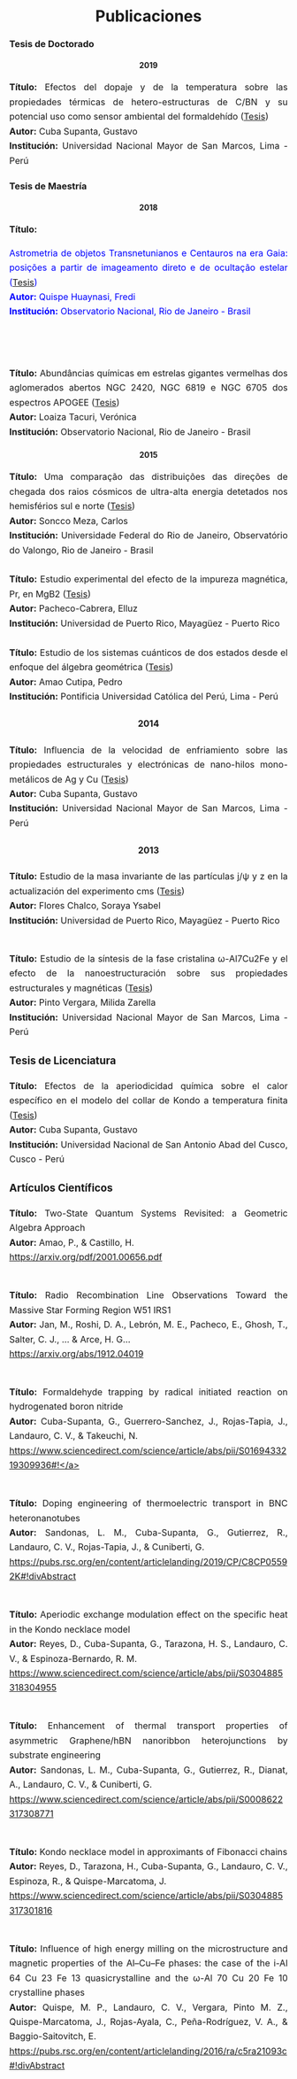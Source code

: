 ---
---
<head>
<style>
div.a {
  line-height: 0.7cm;
  font-size: 16px;
  text-align: justify;  
}
</style>
</head>

<center><h1>Publicaciones</h1></center>

<h3>Tesis de Doctorado</h3>
<center> <h4>2019</h4> </center>

<div class="a"> <b> Título:</b> Efectos del dopaje y de la temperatura sobre las propiedades térmicas de hetero-estructuras de C/BN y su potencial uso como sensor ambiental del formaldehído (<a href="https://cybertesis.unmsm.edu.pe/handle/20.500.12672/12312">Tesis</a>)<br>
<b> Autor:</b> Cuba Supanta, Gustavo<br>
<b> Institución:</b> Universidad Nacional Mayor de San Marcos, Lima - Perú </div> 

<h3>Tesis de Maestría</h3> 
<center><h4>2018</h4></center>

<div class="a"> <b> Título:</b> <p style="color:blue"> Astrometria de objetos Transnetunianos e Centauros na era Gaia: posições a partir de imageamento direto e de ocultação estelar (<a href="http://www.on.br/conteudo/dppg_e_iniciacao/dppg/ferramenta_teses/teses/ASTRONOMIA/[417_09-06_C]on_2018_m_frediquispe.pdf">Tesis</a>)<br>
<b> Autor:</b> Quispe Huaynasi, Fredi<br>
<b> Institución:</b> Observatorio Nacional, Rio de Janeiro - Brasil </p> <br><br> 

<b> Título:</b> Abundâncias químicas em estrelas gigantes vermelhas dos aglomerados abertos NGC 2420, NGC 6819 e NGC 6705 dos espectros APOGEE (<a href="http://www.on.br/conteudo/dppg_e_iniciacao/dppg/ferramenta_teses/teses/ASTRONOMIA/%5B398_50-38_C%5Don_2018_m_veronicaloaizatacuri-novo.pdf">Tesis</a>)<br>
<b> Autor:</b> Loaiza Tacuri, Verónica<br>
<b> Institución:</b> Observatorio Nacional, Rio de Janeiro - Brasil </div>

<center><h4>2015</h4></center>

<div class="a"> <b> Título:</b> Uma comparação das distribuições das direções de chegada dos raios cósmicos de ultra-alta energia detetados nos hemisférios sul e norte (<a href="http://objdig.ufrj.br/14/teses/842460.pdf">Tesis</a>)<br>
<b> Autor:</b> Soncco Meza, Carlos<br>
<b> Institución:</b> Universidade Federal do Rio de Janeiro, Observatório do Valongo, Rio de Janeiro - Brasil <br><br>

<div class="a"> <b> Título:</b> Estudio experimental del efecto de la impureza magnética, Pr, en MgB2  (<a href="https://scholar.uprm.edu/handle/20.500.11801/2017">Tesis</a>)<br>
<b> Autor:</b> Pacheco-Cabrera, Elluz<br>
<b> Institución:</b> Universidad de Puerto Rico, Mayagüez - Puerto Rico <br><br>

<div class="a"> <b> Título:</b> Estudio de los sistemas cuánticos de dos estados desde el enfoque del álgebra geométrica (<a href="http://tesis.pucp.edu.pe/repositorio/bitstream/handle/20.500.12404/6715/AMAO_CUTIPA_PEDRO_ESTUDIO_SISTEMAS_CUANTICOS_1.pdf?sequence=4&isAllowed=y">Tesis</a>)<br>
<b> Autor:</b> Amao Cutipa, Pedro<br>
<b> Institución:</b> Pontificia Universidad Católica del Perú, Lima - Perú </div>

<center><h4>2014</h4></center>
<div class="a"> <b> Título:</b> Influencia de la velocidad de enfriamiento sobre las propiedades estructurales y electrónicas de nano-hilos mono-metálicos de Ag y Cu (<a href="https://cybertesis.unmsm.edu.pe/handle/20.500.12672/5786">Tesis</a>)<br>
<b> Autor:</b> Cuba Supanta, Gustavo<br>
<b> Institución:</b> Universidad Nacional Mayor de San Marcos, Lima - Perú </div>

<center><h4>2013</h4></center>
<div class="a"> <b> Título:</b> Estudio de la masa invariante de las partículas j/ψ y z en la actualización del experimento cms (<a href="https://scholar.uprm.edu/handle/20.500.11801/2034">Tesis</a>)<br>
<b> Autor:</b> Flores Chalco, Soraya Ysabel<br>
<b> Institución:</b> Universidad de Puerto Rico, Mayagüez - Puerto Rico <br><br>

<b> Título:</b> Estudio de la síntesis de la fase cristalina ω-Al7Cu2Fe y el efecto de la nanoestructuración sobre sus propiedades estructurales y magnéticas (<a href="https://cybertesis.unmsm.edu.pe/bitstream/handle/20.500.12672/3781/Pinto_vm.pdf?sequence=1">Tesis</a>)<br>
<b> Autor:</b> Pinto Vergara, Milida Zarella<br>
<b> Institución:</b> Universidad Nacional Mayor de San Marcos, Lima - Perú </div>

<h3>Tesis de Licenciatura</h3>

<div class="a"> <b> Título:</b> Efectos de la aperiodicidad química sobre el calor específico en el modelo del collar de Kondo a temperatura finita (<a href="http://repositorio.unsaac.edu.pe/handle/UNSAAC/5208">Tesis</a>)<br>
<b> Autor:</b> Cuba Supanta, Gustavo<br>
<b> Institución:</b> Universidad Nacional de San Antonio Abad del Cusco, Cusco - Perú </div>

<h3>Artículos Científicos</h3>

<div class="a"> <b> Título:</b> Two-State Quantum Systems Revisited: a Geometric Algebra Approach<br>
<b> Autor:</b> Amao, P., & Castillo, H.<br>
<a href="https://arxiv.org/pdf/2001.00656.pdf">https://arxiv.org/pdf/2001.00656.pdf</a> <br><br>

<b> Título:</b> Radio Recombination Line Observations Toward the Massive Star Forming Region W51 IRS1 <br>
<b> Autor:</b> Jan, M., Roshi, D. A., Lebrón, M. E., Pacheco, E., Ghosh, T., Salter, C. J., ... & Arce, H. G...<br>
<a href="https://arxiv.org/abs/1912.04019"> https://arxiv.org/abs/1912.04019 </a> <br><br>

<b> Título:</b> Formaldehyde trapping by radical initiated reaction on hydrogenated boron nitride<br>
<b> Autor:</b> Cuba-Supanta, G., Guerrero-Sanchez, J., Rojas-Tapia, J., Landauro, C. V., & Takeuchi, N.<br>
<a href="https://www.sciencedirect.com/science/article/abs/pii/S0169433219309936#!">https://www.sciencedirect.com/science/article/abs/pii/S0169433219309936#!</a><br><br>

<b> Título:</b> Doping engineering of thermoelectric transport in BNC heteronanotubes<br>
<b> Autor:</b> Sandonas, L. M., Cuba-Supanta, G., Gutierrez, R., Landauro, C. V., Rojas-Tapia, J., & Cuniberti, G.<br>
<a href="https://pubs.rsc.org/en/content/articlelanding/2019/CP/C8CP05592K#!divAbstract">https://pubs.rsc.org/en/content/articlelanding/2019/CP/C8CP05592K#!divAbstract</a><br><br>

<b> Título:</b> Aperiodic exchange modulation effect on the specific heat in the Kondo necklace model<br>
<b> Autor:</b> Reyes, D., Cuba-Supanta, G., Tarazona, H. S., Landauro, C. V., & Espinoza-Bernardo, R. M.<br>
<a href="https://www.sciencedirect.com/science/article/abs/pii/S0304885318304955">https://www.sciencedirect.com/science/article/abs/pii/S0304885318304955</a><br><br>

<b> Título:</b> Enhancement of thermal transport properties of asymmetric Graphene/hBN nanoribbon heterojunctions by substrate engineering <br>
<b> Autor:</b> Sandonas, L. M., Cuba-Supanta, G., Gutierrez, R., Dianat, A., Landauro, C. V., & Cuniberti, G.<br>
<a href="https://www.sciencedirect.com/science/article/abs/pii/S0008622317308771">https://www.sciencedirect.com/science/article/abs/pii/S0008622317308771</a> <br><br>

<b> Título:</b> Kondo necklace model in approximants of Fibonacci chains <br>
<b> Autor:</b> Reyes, D., Tarazona, H., Cuba-Supanta, G., Landauro, C. V., Espinoza, R., & Quispe-Marcatoma, J.<br>
<a href="https://www.sciencedirect.com/science/article/abs/pii/S0304885317301816">https://www.sciencedirect.com/science/article/abs/pii/S0304885317301816</a><br><br>

<b> Título:</b> Influence of high energy milling on the microstructure and magnetic properties of the Al–Cu–Fe phases: the case of the i-Al 64 Cu 23 Fe 13 quasicrystalline and the ω-Al 70 Cu 20 Fe 10 crystalline phases <br>
<b> Autor:</b> Quispe, M. P., Landauro, C. V., Vergara, Pinto M. Z., Quispe-Marcatoma, J., Rojas-Ayala, C., Peña-Rodríguez, V. A., & Baggio-Saitovitch, E.<br>
<a href="https://pubs.rsc.org/en/content/articlelanding/2016/ra/c5ra21093c#!divAbstract">https://pubs.rsc.org/en/content/articlelanding/2016/ra/c5ra21093c#!divAbstract</a></div>
